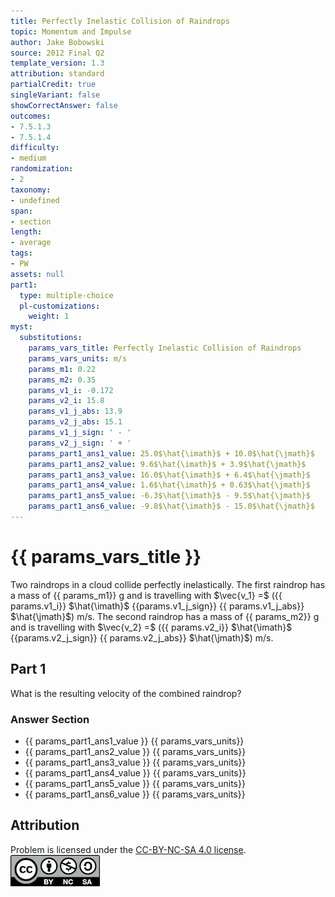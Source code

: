 ```yaml
---
title: Perfectly Inelastic Collision of Raindrops
topic: Momentum and Impulse
author: Jake Bobowski
source: 2012 Final Q2
template_version: 1.3
attribution: standard
partialCredit: true
singleVariant: false
showCorrectAnswer: false
outcomes:
- 7.5.1.3
- 7.5.1.4
difficulty:
- medium
randomization:
- 2
taxonomy:
- undefined
span:
- section
length:
- average
tags:
- PW
assets: null
part1:
  type: multiple-choice
  pl-customizations:
    weight: 1
myst:
  substitutions:
    params_vars_title: Perfectly Inelastic Collision of Raindrops
    params_vars_units: m/s
    params_m1: 0.22
    params_m2: 0.35
    params_v1_i: -0.172
    params_v2_i: 15.8
    params_v1_j_abs: 13.9
    params_v2_j_abs: 15.1
    params_v1_j_sign: ' - '
    params_v2_j_sign: ' + '
    params_part1_ans1_value: 25.0$\hat{\imath}$ + 10.0$\hat{\jmath}$
    params_part1_ans2_value: 9.6$\hat{\imath}$ + 3.9$\hat{\jmath}$
    params_part1_ans3_value: 16.0$\hat{\imath}$ + 6.4$\hat{\jmath}$
    params_part1_ans4_value: 1.6$\hat{\imath}$ + 0.63$\hat{\jmath}$
    params_part1_ans5_value: -6.3$\hat{\imath}$ - 9.5$\hat{\jmath}$
    params_part1_ans6_value: -9.8$\hat{\imath}$ - 15.0$\hat{\jmath}$
---
```

# {{ params_vars_title }}
Two raindrops in a cloud collide perfectly inelastically. The first raindrop has a mass of {{ params_m1}} g and is travelling with $\vec{v_1} =$ ({{ params.v1_i}} $\hat{\imath}$ {{params.v1_j_sign}} {{ params.v1_j_abs}} $\hat{\jmath}$) m/s.
The second raindrop has a mass of {{ params_m2}} g and is travelling with $\vec{v_2} =$ ({{ params.v2_i}} $\hat{\imath}$ {{params.v2_j_sign}} {{ params.v2_j_abs}} $\hat{\jmath}$) m/s.

## Part 1

What is the resulting velocity of the combined raindrop?

### Answer Section

- {{ params_part1_ans1_value }} {{ params_vars_units}}
- {{ params_part1_ans2_value }} {{ params_vars_units}}
- {{ params_part1_ans3_value }} {{ params_vars_units}}
- {{ params_part1_ans4_value }} {{ params_vars_units}}
- {{ params_part1_ans5_value }} {{ params_vars_units}}
- {{ params_part1_ans6_value }} {{ params_vars_units}}

## Attribution

Problem is licensed under the [CC-BY-NC-SA 4.0 license](https://creativecommons.org/licenses/by-nc-sa/4.0/).<br> ![The Creative Commons 4.0 license requiring attribution-BY, non-commercial-NC, and share-alike-SA license.](https://raw.githubusercontent.com/firasm/bits/master/by-nc-sa.png)